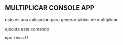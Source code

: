 ## MULTIPLICAR CONSOLE APP

esto es una aplicacion para generar tablas de multiplicar

ejecuta este comando
```
npm install
```